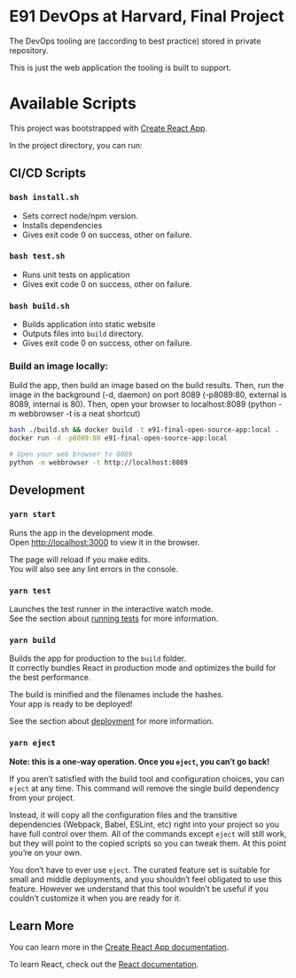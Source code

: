 # E91 DevOps at Harvard, Final Project

The DevOps tooling are (according to best practice) stored in private repository.

This is just the web application the tooling is built to support.

# Available Scripts

This project was bootstrapped with [Create React App](https://github.com/facebook/create-react-app).

In the project directory, you can run:

## CI/CD Scripts

### `bash install.sh`

- Sets correct node/npm version.
- Installs dependencies
- Gives exit code 0 on success, other on failure.

### `bash test.sh`

- Runs unit tests on application
- Gives exit code 0 on success, other on failure.

### `bash build.sh`

- Builds application into static website
- Outputs files into `build` directory.
- Gives exit code 0 on success, other on failure.

### Build an image locally:
Build the app, then build an image based on the build results.
Then, run the image in the background (-d, daemon) on port 8089 (-p8089:80, external is 8089, internal is 80).
Then, open your browser to localhost:8089 (python -m webbrowser -t is a neat shortcut)

```bash
bash ./build.sh && docker build -t e91-final-open-source-app:local .
docker run -d -p8089:80 e91-final-open-source-app:local

# Open your web browser to 8089
python -m webbrowser -t http://localhost:8089
```

## Development

### `yarn start`

Runs the app in the development mode.<br />
Open [http://localhost:3000](http://localhost:3000) to view it in the browser.

The page will reload if you make edits.<br />
You will also see any lint errors in the console.

### `yarn test`

Launches the test runner in the interactive watch mode.<br />
See the section about [running tests](https://facebook.github.io/create-react-app/docs/running-tests) for more information.

### `yarn build`

Builds the app for production to the `build` folder.<br />
It correctly bundles React in production mode and optimizes the build for the best performance.

The build is minified and the filenames include the hashes.<br />
Your app is ready to be deployed!

See the section about [deployment](https://facebook.github.io/create-react-app/docs/deployment) for more information.

### `yarn eject`

**Note: this is a one-way operation. Once you `eject`, you can’t go back!**

If you aren’t satisfied with the build tool and configuration choices, you can `eject` at any time. This command will remove the single build dependency from your project.

Instead, it will copy all the configuration files and the transitive dependencies (Webpack, Babel, ESLint, etc) right into your project so you have full control over them. All of the commands except `eject` will still work, but they will point to the copied scripts so you can tweak them. At this point you’re on your own.

You don’t have to ever use `eject`. The curated feature set is suitable for small and middle deployments, and you shouldn’t feel obligated to use this feature. However we understand that this tool wouldn’t be useful if you couldn’t customize it when you are ready for it.

## Learn More

You can learn more in the [Create React App documentation](https://facebook.github.io/create-react-app/docs/getting-started).

To learn React, check out the [React documentation](https://reactjs.org/).
